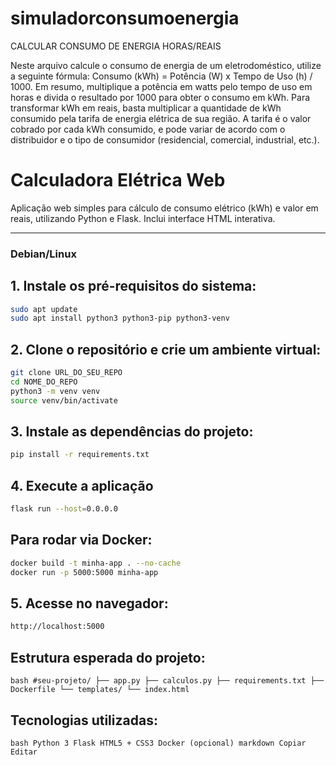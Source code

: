 # simuladorconsumoenergia
CALCULAR CONSUMO DE ENERGIA HORAS/REAIS

Neste arquivo calcule o consumo de energia de um eletrodoméstico, utilize a seguinte fórmula: Consumo (kWh) = Potência (W) x Tempo de Uso (h) / 1000. Em resumo, multiplique a potência em watts pelo tempo de uso em horas e divida o resultado por 1000 para obter o consumo em kWh. Para transformar kWh em reais, basta multiplicar a quantidade de kWh consumido pela tarifa de energia elétrica de sua região. A tarifa é o valor cobrado por cada kWh consumido, e pode variar de acordo com o distribuidor e o tipo de consumidor (residencial, comercial, industrial, etc.).


# Calculadora Elétrica Web

Aplicação web simples para cálculo de consumo elétrico (kWh) e valor em reais, utilizando Python e Flask. Inclui interface HTML interativa.

---

### Debian/Linux

## 1. Instale os pré-requisitos do sistema:

```bash
sudo apt update
sudo apt install python3 python3-pip python3-venv
```
## 2. Clone o repositório e crie um ambiente virtual:
```bash
git clone URL_DO_SEU_REPO
cd NOME_DO_REPO
python3 -m venv venv
source venv/bin/activate
```
## 3. Instale as dependências do projeto:
```bash
pip install -r requirements.txt
```
## 4. Execute a aplicação
```bash
flask run --host=0.0.0.0
```
## Para rodar via Docker:
```bash
docker build -t minha-app . --no-cache
docker run -p 5000:5000 minha-app
```
## 5. Acesse no navegador:
```bash
http://localhost:5000
```
## Estrutura esperada do projeto:
``bash
#seu-projeto/
├── app.py
├── calculos.py
├── requirements.txt
├── Dockerfile
└── templates/
   └── index.html
``
## Tecnologias utilizadas:
``bash
Python 3
Flask
HTML5 + CSS3
Docker (opcional)
markdown
Copiar
Editar
``
